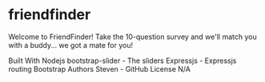 # friendfinder
Welcome to FriendFinder! Take the 10-question survey and we'll match you with a buddy... we got a mate for you!

Built With
Nodejs
bootstrap-slider - The sliders
Expressjs - Expressjs routing
Bootstrap
Authors
Steven - GitHub
License
N/A
